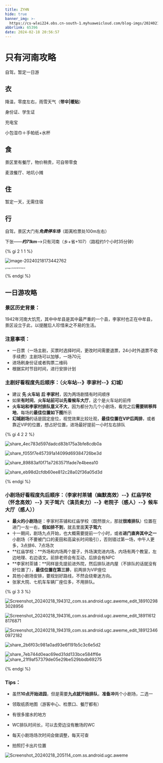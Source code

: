 ```yaml
---
title: ZYHN
hide: true
banner_img: >-
  https://cs-wlei224.obs.cn-south-1.myhuaweicloud.com/blog-imgs/202402182102472.jpg
abbrlink: 65396
date: 2024-02-18 20:56:57
---
```


# 只有河南攻略

自驾，暂定一日游

## 衣

降温，零度左右，雨雪天气（**带伞|暖贴**）

身份证、学生证

充电宝

小包湿巾＋手帕纸+水杯

## 食

景区里有餐厅，物价稍贵，可自带零食

麦浪餐厅、地坑小摊

## 住

暂定一天，无需住宿

## 行

自驾，景区大门有***免费停车场***（距离检票处100m左右）

下张——***约71km***——>只有河南（乡+省+107）（路程约1个小时35分钟）

{% gi 2 1 1 %}

![image-20240218173442762](https://cs-wlei224.obs.cn-south-1.myhuaweicloud.com/blog-imgs/202402182102434.png)

<img src="https://cs-wlei224.obs.cn-south-1.myhuaweicloud.com/blog-imgs/202402182102433.png" alt="image-20240218174708230" style="zoom: 33%;" />

{% endgi %}

## 一日游攻略

### 景区历史背景：

1942年河南大饥荒，其中中牟县是其中最严重的一个县，李家村也正在中牟县，景区设立于此，以提醒后人珍惜来之不易的生活。

### 注意事项：

- 一日票（一场主剧，买票时选择时间，更改时间需要退票，24小时外退票不收手续费）主剧场可以加够，一场70元
- 进场刷身份证或者购票二维码
- 根据实时节目时间，进行安排计划

### 主剧好看程度先后顺序：（火车站--》李家村--》幻城）

- 建议 **先 火车站** **后 李家村**，因为两场剧情有时间顺序
- 如果**有时间**，**火车站前可以先看候车大厅**，这个是火车站的前传
- **火车站和李家村排队意义不大**，因为都分为几个小剧场，看完之后**需要转移阵地**，每场的**最佳位置如下图**所示
- **幻城剧场**的话是固定座位，视觉效果比较壮观，**最佳位置在VIP后两排**，或者靠近VIP的位置，想占好位置，进场最好提前一小时左右排队

{% gi 4 2 2 %}

![share_4ec783d597dadcd83b175a3bfe8cdb0a](https://cs-wlei224.obs.cn-south-1.myhuaweicloud.com/blog-imgs/202402182102435.png)

![share_f055f7e457391a14099d69384726be3d](https://cs-wlei224.obs.cn-south-1.myhuaweicloud.com/blog-imgs/202402182102436.png)

![share_89883af0f71a7263571fade7e4beea10](https://cs-wlei224.obs.cn-south-1.myhuaweicloud.com/blog-imgs/202402182102437.png)

![share_eb98d2cfdb60ee812c28a02f36a05d3d](https://cs-wlei224.obs.cn-south-1.myhuaweicloud.com/blog-imgs/202402182102438.png)

{% endgi %}

### 小剧场好看程度先后顺序：（李家村茶铺（幽默高效）--》红庙学校（怀念高效）--》天子驾六（演员卖力）--》老院子（感人）--》候车大厅（感人））

- **最火的小剧场**是：李家村茶铺和红庙学校（既然很火，那就**很难排队**）位置在进门一左一右，**假如排不到**，就去里面**天子驾六**
- 十一期间，剧场九点开始，也大概需要提前一个小时，或者**进门直奔其中之一**小剧场（不要被门口的麦田和高粱长时间吸引），否则错过第一场，中午人更多，3点排6、7点场次
- **红庙学校：**外场和内场两个屋子，外场演完进内场，内场有两个教室，左边地理、右边语文。前排老师会有互动，后排会有NPC
- **李家村茶铺：**同样是先提前进外院，然后排队进内屋（不排队的话就没有好位置了），**最佳位置在第三排**，前两排为VIP座位
- 其他小剧场安排，要规划好路线，不然会绕晕迷方向。
- 张家大院、七机车车辆厂座位多，不用排队。

{% gi 3 3 %}

![Screenshot_20240218_194312_com.ss.android.ugc.aweme_edit_189102983028956](https://cs-wlei224.obs.cn-south-1.myhuaweicloud.com/blog-imgs/202402182102439.jpg)

![Screenshot_20240218_194316_com.ss.android.ugc.aweme_edit_189116128176871](https://cs-wlei224.obs.cn-south-1.myhuaweicloud.com/blog-imgs/202402182102440.jpg)

![Screenshot_20240218_194319_com.ss.android.ugc.aweme_edit_189123460972182](https://cs-wlei224.obs.cn-south-1.myhuaweicloud.com/blog-imgs/202402182102441.jpg)

![share_2b6f03c981a0ad93e6f191b5c3c6e5d2](https://cs-wlei224.obs.cn-south-1.myhuaweicloud.com/blog-imgs/202402182102443.png)

![share_7eb744d0eac69ed31dd133bce584ff6e](https://cs-wlei224.obs.cn-south-1.myhuaweicloud.com/blog-imgs/202402182102444.png)![share_21f9af57379de05e29be529bbdb69275](https://cs-wlei224.obs.cn-south-1.myhuaweicloud.com/blog-imgs/202402182102445.png)

{% endgi %}

### Tips：

- 虽然**10点开始进园**，但是需要**九点就开始排队**，**准备冲**两个小剧场，二选一
- 领取纸质地图（游客中心、检票口、餐厅都有）

- 有很多接水的地方
- WC排队时间长，可以去旁边没有散场的WC
- 每天小剧场场次时间会做调整，每天可查
- 拍照打卡出片位置

![Screenshot_20240218_205114_com.ss.android.ugc.aweme](https://cs-wlei224.obs.cn-south-1.myhuaweicloud.com/blog-imgs/202402182102446.png)
